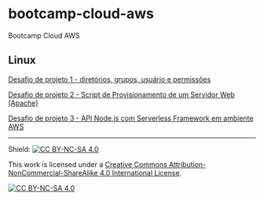 # bootcamp-cloud-aws
 Bootcamp Cloud AWS

## Linux
[Desafio de projeto 1 - diretórios, grupos, usuário e permissões](mount_host/linux/desafio_projeto1/)

[Desafio de projeto 2 - Script de Provisionamento de um Servidor Web (Apache)](mount_host/linux/desafio_projeto2/)

[Desafio de projeto 3 -  API Node.js com Serverless Framework em ambiente AWS](mount_host/aws/desafio_projeto1/bootcamp-aws-desafio-serverless)

---
Shield: [![CC BY-NC-SA 4.0][cc-by-nc-sa-shield]][cc-by-nc-sa]

This work is licensed under a
[Creative Commons Attribution-NonCommercial-ShareAlike 4.0 International License][cc-by-nc-sa].

[![CC BY-NC-SA 4.0][cc-by-nc-sa-image]][cc-by-nc-sa]

[cc-by-nc-sa]: http://creativecommons.org/licenses/by-nc-nd/4.0/
[cc-by-nc-sa-image]: https://licensebuttons.net/l/by-nc-nd/4.0/88x31.png
[cc-by-nc-sa-shield]: https://img.shields.io/badge/License-CC%20BY--NC--ND%204.0-lightgrey.svg